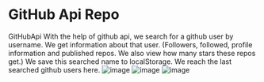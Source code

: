 # GitHub Api Repo
 GitHubApi With the help of github api, we search for a github user by username. We get information about that user. (Followers, followed, profile information and published repos. We also view how many stars these repos get.) We save this searched name to localStorage. We reach the last searched github users here.
![image](https://user-images.githubusercontent.com/101465668/223575573-cd2d2b36-91ea-4302-9e40-163d51fdba2e.png)
![image](https://user-images.githubusercontent.com/101465668/223575697-138a38c2-977e-4266-a343-6b2cb47b6bf1.png)
![image](https://user-images.githubusercontent.com/101465668/223575750-ee62254a-5e6b-4e7f-b2c4-ba2f7f15f9f1.png)
